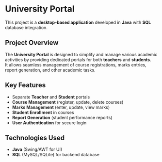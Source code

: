 # University Portal

This project is a **desktop-based application** developed in **Java** with **SQL** database integration.

## Project Overview

The **University Portal** is designed to simplify and manage various academic activities by providing dedicated portals for both **teachers** and **students**.  
It allows seamless management of course registrations, marks entries, report generation, and other academic tasks.

## Key Features
- Separate **Teacher** and **Student** portals
- **Course Management** (register, update, delete courses)
- **Marks Management** (enter, update, view marks)
- **Student Enrollment** in courses
- **Report Generation** (student performance reports)
- **User Authentication** for secure login

## Technologies Used
- **Java** (Swing/AWT for UI)
- **SQL** (MySQL/SQLite) for backend database

